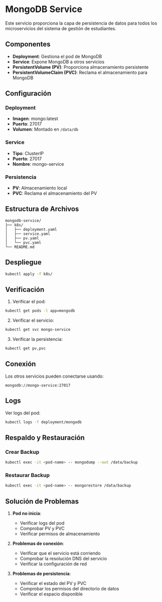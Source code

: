 # MongoDB Service

Este servicio proporciona la capa de persistencia de datos para todos los microservicios del sistema de gestión de estudiantes.

## Componentes

- **Deployment**: Gestiona el pod de MongoDB
- **Service**: Expone MongoDB a otros servicios
- **PersistentVolume (PV)**: Proporciona almacenamiento persistente
- **PersistentVolumeClaim (PVC)**: Reclama el almacenamiento para MongoDB

## Configuración

### Deployment
- **Imagen**: mongo:latest
- **Puerto**: 27017
- **Volumen**: Montado en `/data/db`

### Service
- **Tipo**: ClusterIP
- **Puerto**: 27017
- **Nombre**: mongo-service

### Persistencia
- **PV**: Almacenamiento local
- **PVC**: Reclama el almacenamiento del PV

## Estructura de Archivos

```
mongodb-service/
├── k8s/
│   ├── deployment.yaml
│   ├── service.yaml
│   ├── pv.yaml
│   └── pvc.yaml
└── README.md
```

## Despliegue

```bash
kubectl apply -f k8s/
```

## Verificación

1. Verificar el pod:
```bash
kubectl get pods -l app=mongodb
```

2. Verificar el servicio:
```bash
kubectl get svc mongo-service
```

3. Verificar la persistencia:
```bash
kubectl get pv,pvc
```

## Conexión

Los otros servicios pueden conectarse usando:
```
mongodb://mongo-service:27017
```

## Logs

Ver logs del pod:
```bash
kubectl logs -f deployment/mongodb
```

## Respaldo y Restauración

### Crear Backup
```bash
kubectl exec -it <pod-name> -- mongodump --out /data/backup
```

### Restaurar Backup
```bash
kubectl exec -it <pod-name> -- mongorestore /data/backup
```

## Solución de Problemas

1. **Pod no inicia**:
   - Verificar logs del pod
   - Comprobar PV y PVC
   - Verificar permisos de almacenamiento

2. **Problemas de conexión**:
   - Verificar que el servicio está corriendo
   - Comprobar la resolución DNS del servicio
   - Verificar la configuración de red

3. **Problemas de persistencia**:
   - Verificar el estado del PV y PVC
   - Comprobar los permisos del directorio de datos
   - Verificar el espacio disponible 